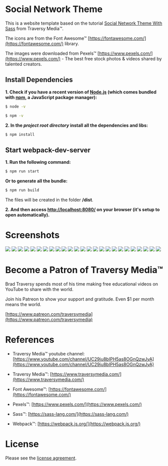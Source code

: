 # Social Network Theme

This is a website template based on the tutorial [Social Network Theme With Sass](https://www.youtube.com/playlist?list=PLillGF-Rfqba3xeEvDzIcUCxwMlGiewfV) from Traversy Media&trade;.

The icons are from the Font Awesome&trade; [https://fontawesome.com/](https://fontawesome.com/) library.

The images were downloaded from Pexels™ [https://www.pexels.com/](https://www.pexels.com/) - The best free stock photos & videos shared by talented creators.

## Install Dependencies

**1. Check if you have a recent version of [Node.js](https://nodejs.org/) (which comes bundled with [npm](https://www.npmjs.com/), a JavaScript package manager):**

```bash
$ node -v
```

```bash
$ npm -v
```

**2. In the _project root directory_ install all the dependencies and libs:**

```bash
$ npm install
```

## Start webpack-dev-server

**1. Run the following command:**

```bash
$ npm run start
```

**Or to generate all the bundle:**

```bash
$ npm run build
```

The files will be created in the folder **/dist**.

**2. And then access [http://localhost:8080/](http://localhost:8080/) on your browser (it's setup to open automatically).**

# Screenshots

![](assets/screenshots/1.png)
![](assets/screenshots/15.png)
![](assets/screenshots/2.png)
![](assets/screenshots/16.png)
![](assets/screenshots/3.png)
![](assets/screenshots/17.png)
![](assets/screenshots/4.png)
![](assets/screenshots/18.png)
![](assets/screenshots/5.png)
![](assets/screenshots/6.png)
![](assets/screenshots/7.png)
![](assets/screenshots/19.png)
![](assets/screenshots/8.png)
![](assets/screenshots/20.png)
![](assets/screenshots/9.png)
![](assets/screenshots/10.png)
![](assets/screenshots/21.png)
![](assets/screenshots/11.png)
![](assets/screenshots/22.png)
![](assets/screenshots/12.png)
![](assets/screenshots/23.png)
![](assets/screenshots/13.png)
![](assets/screenshots/14.png)
![](assets/screenshots/24.png)
![](assets/screenshots/25.png)

# Become a Patron of Traversy Media&trade;

Brad Traversy spends most of his time making free educational videos on YouTube to share with the world. 

Join his Patreon to show your support and gratitude. Even $1 per month means the world.

[https://www.patreon.com/traversymedia](https://www.patreon.com/traversymedia)

# References

- Traversy Media&trade; youtube channel: [https://www.youtube.com/channel/UC29ju8bIPH5as8OGnQzwJyA](https://www.youtube.com/channel/UC29ju8bIPH5as8OGnQzwJyA)

- Traversy Media&trade;: [https://www.traversymedia.com/](https://www.traversymedia.com/)

- Font Awesome&trade;: [https://fontawesome.com/](https://fontawesome.com/)

- Pexels&trade;: [https://www.pexels.com/](https://www.pexels.com/)

- Sass&trade;: [https://sass-lang.com/](https://sass-lang.com/)

- Webpack&trade;: [https://webpack.js.org/](https://webpack.js.org/)

# License

Please see the [license agreement](https://github.com/julianomacielferreira/social-network-theme/blob/master/LICENSE).
